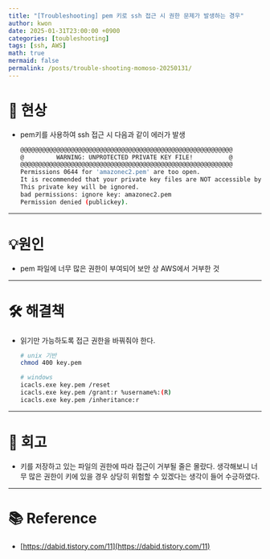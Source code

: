 ```yaml
---
title: "[Troubleshooting] pem 키로 ssh 접근 시 권한 문제가 발생하는 경우"
author: kwon
date: 2025-01-31T23:00:00 +0900
categories: [toubleshooting]
tags: [ssh, AWS]
math: true
mermaid: false
permalink: /posts/trouble-shooting-momoso-20250131/
---
```


# 🚫 현상

- pem키를 사용하여 ssh 접근 시 다음과 같이 에러가 발생
    
    ```bash
    @@@@@@@@@@@@@@@@@@@@@@@@@@@@@@@@@@@@@@@@@@@@@@@@@@@@@@@@@@@
    @         WARNING: UNPROTECTED PRIVATE KEY FILE!          @
    @@@@@@@@@@@@@@@@@@@@@@@@@@@@@@@@@@@@@@@@@@@@@@@@@@@@@@@@@@@
    Permissions 0644 for 'amazonec2.pem' are too open.
    It is recommended that your private key files are NOT accessible by others.
    This private key will be ignored.
    bad permissions: ignore key: amazonec2.pem
    Permission denied (publickey).
    ```
---


# 💡원인

- pem 파일에 너무 많은 권한이 부여되어 보안 상 AWS에서 거부한 것
---


# 🛠 해결책

- 읽기만 가능하도록 접근 권한을 바꿔줘야 한다.
    
    ```bash
    # unix 기반
    chmod 400 key.pem
    
    # windows
    icacls.exe key.pem /reset
    icacls.exe key.pem /grant:r %username%:(R)
    icacls.exe key.pem /inheritance:r
    ```
---


# 🤔 회고

- 키를 저장하고 있는 파일의 권한에 따라 접근이 거부될 줄은 몰랐다. 생각해보니 너무 많은 권한이 키에 있을 경우 상당히 위험할 수 있겠다는 생각이 들어 수긍하였다.
---


# 📚 Reference

- [https://dabid.tistory.com/11](https://dabid.tistory.com/11)